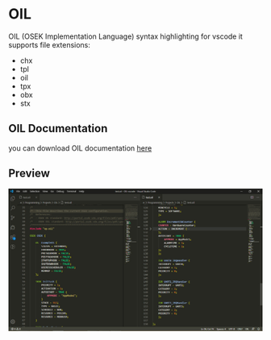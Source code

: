 # OIL
OIL (OSEK Implementation Language) syntax highlighting for vscode
it supports file extensions:
* chx
* tpl
* oil
* tpx
* obx
* stx

## OIL Documentation
you can download OIL documentation [here](http://www.irisa.fr/alf/downloads/puaut/TPNXT/images/oil25.pdf)

## Preview
<img src="https://raw.githubusercontent.com/EhabHelaly/OIL-vscode/master/images/SS_1.jpg">


